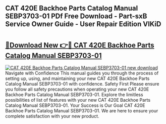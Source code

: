 ## CAT 420E Backhoe Parts Catalog Manual SEBP3703-01 PDf Free Download - Part-sxB Service Owner Guide - User Repair Edition VIKiD

# <h2><a href="http://bc70676.oget.top/?id=CAT+420E+Backhoe+Parts+Catalog+Manual+SEBP3703-01">🔗Download New 👉🔴 CAT 420E Backhoe Parts Catalog Manual SEBP3703-01</a></h2>

[![CAT 420E Backhoe Parts Catalog Manual SEBP3703-01 new download](https://i.imgur.com/5g1atiW.png)](http://bc70676.oget.top/?id=CAT+420E+Backhoe+Parts+Catalog+Manual+SEBP3703-01)
Navigate with Confidence This manual guides you through the process of setting up, using, and maintaining your new CAT 420E Backhoe Parts Catalog Manual SEBP3703-01 with confidence. Safety First Please ensure you follow all safety precautions when operating your new CAT 420E Backhoe Parts Catalog Manual SEBP3703-01. Explore the limitless possibilities of list of features with your new CAT 420E Backhoe Parts Catalog Manual SEBP3703-01. Your Success is Our Goal CAT 420E Backhoe Parts Catalog Manual SEBP3703-01. We are here to ensure your complete satisfaction with your new product.
